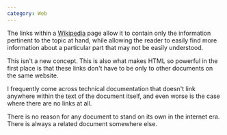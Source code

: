 ```yaml
---
category: Web
---
```


The links within a [Wikipedia](https://www.wikipedia.org/) page allow it to contain only the information pertinent to the topic at hand,
while allowing the reader to easily find more information about a particular part that may not be easily understood.

This isn't a new concept. This is also what makes HTML so powerful in the first place is that these links don't have to be only to
other documents on the same website.

I frequently come across technical documentation that doesn't link anywhere within the text of the document itself,
and even worse is the case where there are no links at all.

There is no reason for any document to stand on its own in the internet era. There is always a related document somewhere else.
